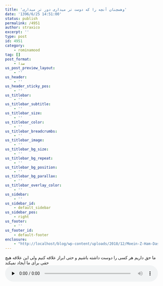 ```yaml
---
title: 'وهمچنان آنچه را که دوست تر میداری دور تر میداری'
date: '1396/6/25 14:51:00'
status: publish
permalink: /4951
author: straxico
excerpt: ''
type: post
id: 4951
category:
    - rominamood
tag: []
post_format:
    - صدا
us_post_preview_layout:
    - ''
us_header:
    - ''
us_header_sticky_pos:
    - ''
us_titlebar:
    - ''
us_titlebar_subtitle:
    - ''
us_titlebar_size:
    - ''
us_titlebar_color:
    - ''
us_titlebar_breadcrumbs:
    - ''
us_titlebar_image:
    - ''
us_titlebar_bg_size:
    - ''
us_titlebar_bg_repeat:
    - ''
us_titlebar_bg_position:
    - ''
us_titlebar_bg_parallax:
    - ''
us_titlebar_overlay_color:
    - ''
us_sidebar:
    - ''
us_sidebar_id:
    - default_sidebar
us_sidebar_pos:
    - right
us_footer:
    - ''
us_footer_id:
    - default-footer
enclosure:
    - "http://localhost/blog/wp-content/uploads/2018/12/Moein-Z-Ham-Dast-128_1396-5-26-17-25.mp3\r\n3343387\r\naudio/mpeg\r\n"
---
```

<article class="w-blog-post tytomood post-4923 post type-post status-publish format-standard hentry category-tytomood" data-categories="tytomood" data-id="4923"><div class="w-blog-post-h"><div class="w-blog-post-body"><div class="w-blog-post-content">ما حق داریم هر کسی را دوست داشته باشیم و حتی ابراز علاقه کنیم ولی این علاقه هیچ حقی برای ما ایجاد نمیکند

</div></div></div></article><article class="w-blog-post tytomood post-4921 post type-post status-publish format-standard hentry category-tytomood" data-categories="tytomood" data-id="4921"><div class="w-blog-post-h"><div class="w-blog-post-preview"><audio class="wp-audio-shortcode" controls="controls" id="audio-3164-4" preload="none" style="width: 100%;"><source src="http://localhost/blog/wp-content/uploads/2018/12/Moein-Z-Ham-Dast-128_1396-5-26-17-25.mp3?_=4" type="audio/mpeg"></source>[http://localhost/blog/wp-content/uploads/2018/12/Moein-Z-Ham-Dast-128\_1396-5-26-17-25.mp3](http://localhost/blog/wp-content/uploads/2018/12/Moein-Z-Ham-Dast-128_1396-5-26-17-25.mp3)</audio>

</div></div></article>